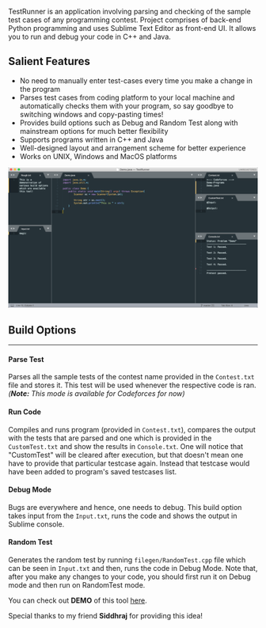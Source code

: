
TestRunner is an application involving parsing and checking of the sample test cases of any programming contest. Project comprises of back-end Python programming and uses Sublime Text Editor as front-end UI. It allows you to run and debug your code in C++ and Java.

## Salient Features
* No need to manually enter test-cases every time you make a change in the program
* Parses test cases from coding platform to your local machine and automatically checks them with your program, so say goodbye to switching windows and copy-pasting times!
* Provides build options such as Debug and Random Test along with mainstream options for much better flexibility
* Supports programs written in C++ and Java
* Well-designed layout and arrangement scheme for better experience
* Works on UNIX, Windows and MacOS platforms

![](./demo_img.png)

## Build Options
* * *
#### Parse Test
Parses all the sample tests of the contest name provided in the `Contest.txt` file and stores it. This test will be used whenever the respective code is ran. _(**Note:** This mode is available for Codeforces for now)_

#### Run Code
Compiles and runs program (provided in `Contest.txt`), compares the output with the tests that are parsed and one which is provided in the `CustomTest.txt` and show the results in `Console.txt`. One will notice that "CustomTest" will be cleared after execution, but that doesn't mean one have to provide that particular testcase again. Instead that testcase would have been added to program's saved testcases list.

#### Debug Mode
Bugs are everywhere and hence, one needs to debug. This build option takes input from the `Input.txt`, runs the code and shows the output in Sublime console.

#### Random Test
Generates the random test by running `filegen/RandomTest.cpp` file which can be seen in `Input.txt` and then, runs the code in Debug Mode. Note that, after you make any changes to your code, you should first run it on Debug mode and then run on RandomTest mode.

You can check out **DEMO** of this tool [here](https://raw.githubusercontent.com/harshvasoya008/TestRunner/gh-pages/testrunner-demo.mov).

Special thanks to my friend **Siddhraj** for providing this idea!

